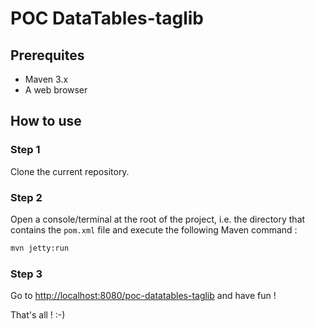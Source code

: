 # POC DataTables-taglib

## Prerequites
 - Maven 3.x
 - A web browser 

## How to use

### Step 1
Clone the current repository.

### Step 2
Open a console/terminal at the root of the project, i.e. the directory that contains the `pom.xml` file and execute the following Maven command :

``` html
mvn jetty:run
```

### Step 3
Go to [http://localhost:8080/poc-datatables-taglib](http://localhost:8080/poc-datatables-taglib) and have fun !

That's all ! :-)